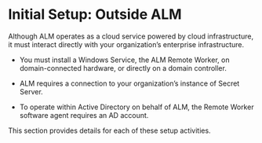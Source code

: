 ﻿[title]: # (Initial Setup: Outside ALM)
[tags]: # (Account Lifecycle Manager,ALM,)
[priority]: # (5300)

# Initial Setup: Outside ALM

Although ALM operates as a cloud service powered by cloud infrastructure, it must interact directly with your organization’s enterprise infrastructure.

* You must install a Windows Service, the ALM Remote Worker, on domain-connected hardware, or directly on a domain controller.

* ALM requires a connection to your organization’s instance of Secret Server.

* To operate within Active Directory on behalf of ALM, the Remote Worker software agent requires an AD account.

This section provides details for each of these setup activities.

